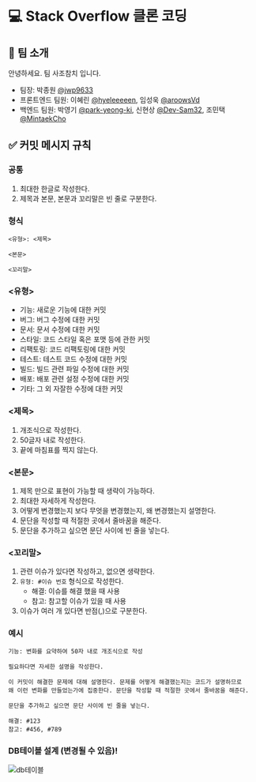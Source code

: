 # 💻 Stack Overflow 클론 코딩

## 🍣 팀 소개

안녕하세요. 팀 사조참치 입니다.

- 팀장: 박종원 [@jwp9633](https://github.com/jwp9633)
- 프론트엔드 팀원: 이혜린 [@hyeleeeeen](https://github.com/hyeleeeeen), 임성욱 [@aroowsVd](https://github.com/aroowsVd)
- 백엔드 팀원: 박영기 [@park-yeong-ki](https://github.com/park-yeong-ki), 신현상 [@Dev-Sam32](https://github.com/Dev-Sam32), 조민택 [@MintaekCho](https://github.com/MintaekCho)

## ✅ 커밋 메시지 규칙

### 공통

1. 최대한 한글로 작성한다.
2. 제목과 본문, 본문과 꼬리말은 빈 줄로 구분한다.

### 형식

```
<유형>: <제목>

<본문>

<꼬리말>
```

### \<유형>

- 기능: 새로운 기능에 대한 커밋
- 버그: 버그 수정에 대한 커밋
- 문서: 문서 수정에 대한 커밋
- 스타일: 코드 스타일 혹은 포맷 등에 관한 커밋
- 리팩토링: 코드 리팩토링에 대한 커밋
- 테스트: 테스트 코드 수정에 대한 커밋
- 빌드: 빌드 관련 파일 수정에 대한 커밋
- 배포: 배포 관련 설정 수정에 대한 커밋
- 기타: 그 외 자잘한 수정에 대한 커밋

### \<제목>

1. 개조식으로 작성한다.
2. 50글자 내로 작성한다.
3. 끝에 마침표를 찍지 않는다.

### \<본문>

1. 제목 만으로 표현이 가능할 때 생략이 가능하다.
2. 최대한 자세하게 작성한다.
3. 어떻게 변경했는지 보다 무엇을 변경했는지, 왜 변경했는지 설명한다.
4. 문단을 작성할 때 적절한 곳에서 줄바꿈을 해준다.
5. 문단을 추가하고 싶으면 문단 사이에 빈 줄을 넣는다.

### \<꼬리말>

1. 관련 이슈가 있다면 작성하고, 없으면 생략한다.
2. `유형: #이슈 번호` 형식으로 작성한다.
   - 해결: 이슈를 해결 했을 때 사용
   - 참고: 참고할 이슈가 있을 때 사용
3. 이슈가 여러 개 있다면 반점(,)으로 구분한다.

### 예시

```
기능: 변화를 요약하여 50자 내로 개조식으로 작성

필요하다면 자세한 설명을 작성한다.

이 커밋이 해결한 문제에 대해 설명한다. 문제를 어떻게 해결했는지는 코드가 설명하므로
왜 이런 변화를 만들었는가에 집중한다. 문단을 작성할 때 적절한 곳에서 줄바꿈을 해준다.

문단을 추가하고 싶으면 문단 사이에 빈 줄을 넣는다.

해결: #123
참고: #456, #789
```


### DB테이블 설계 (변경될 수 있음)!
![db테이블](https://user-images.githubusercontent.com/107581387/200233111-9db7b04b-b5bb-4a28-a32e-6f0d0e79289e.png)
